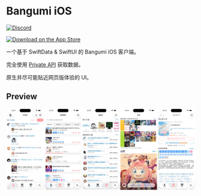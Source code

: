 # Bangumi iOS

[![Discord](https://dcbadge.limes.pink/api/server/nZPTwzXxAX?style=flat)](https://discord.gg/nZPTwzXxAX)

[![Download on the App Store](https://developer.apple.com/assets/elements/badges/download-on-the-app-store.svg)](https://apps.apple.com/app/%E7%95%AA%E7%B5%84%E8%A8%88%E7%94%BB-riff/id6499502714)

一个基于 SwiftData & SwiftUI 的 Bangumi iOS 客户端。

完全使用 [Private API](https://github.com/bangumi/server-private) 获取数据。

原生并尽可能贴近网页版体验的 UI。

## Preview

![Preview](./preview.png)
